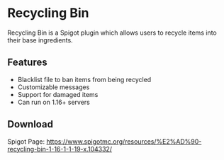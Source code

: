 
# Recycling Bin

Recycling Bin is a Spigot plugin which allows users to recycle items into their base ingredients.




## Features

- Blacklist file to ban items from being recycled
- Customizable messages
- Support for damaged items
- Can run on 1.16+ servers




## Download

Spigot Page: https://www.spigotmc.org/resources/%E2%AD%90-recycling-bin-1-16-1-1-19-x.104332/

